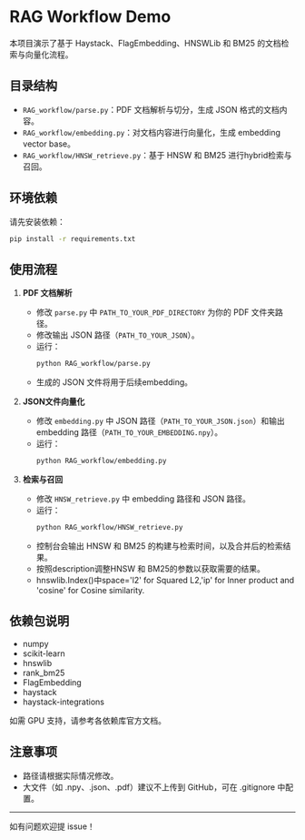# RAG Workflow Demo

本项目演示了基于 Haystack、FlagEmbedding、HNSWLib 和 BM25 的文档检索与向量化流程。

## 目录结构

- `RAG_workflow/parse.py`：PDF 文档解析与切分，生成 JSON 格式的文档内容。
- `RAG_workflow/embedding.py`：对文档内容进行向量化，生成 embedding vector base。
- `RAG_workflow/HNSW_retrieve.py`：基于 HNSW 和 BM25 进行hybrid检索与召回。

## 环境依赖

请先安装依赖：

```bash
pip install -r requirements.txt
```

## 使用流程

1. **PDF 文档解析**
   - 修改 `parse.py` 中 `PATH_TO_YOUR_PDF_DIRECTORY` 为你的 PDF 文件夹路径。
   - 修改输出 JSON 路径（`PATH_TO_YOUR_JSON`）。
   - 运行：
     ```bash
     python RAG_workflow/parse.py
     ```
   - 生成的 JSON 文件将用于后续embedding。

2. **JSON文件向量化**
   - 修改 `embedding.py` 中 JSON 路径（`PATH_TO_YOUR_JSON.json`）和输出 embedding 路径（`PATH_TO_YOUR_EMBEDDING.npy`）。
   - 运行：
     ```bash
     python RAG_workflow/embedding.py
     ```

3. **检索与召回**
   - 修改 `HNSW_retrieve.py` 中 embedding 路径和 JSON 路径。
   - 运行：
     ```bash
     python RAG_workflow/HNSW_retrieve.py
     ```
   - 控制台会输出 HNSW 和 BM25 的构建与检索时间，以及合并后的检索结果。
   - 按照description调整HNSW 和 BM25的参数以获取需要的结果。
   - hnswlib.Index()中space='l2' for Squared L2,'ip' for Inner product and 'cosine' for Cosine similarity.

## 依赖包说明

- numpy
- scikit-learn
- hnswlib
- rank_bm25
- FlagEmbedding
- haystack
- haystack-integrations

如需 GPU 支持，请参考各依赖库官方文档。

## 注意事项

- 路径请根据实际情况修改。
- 大文件（如 .npy、.json、.pdf）建议不上传到 GitHub，可在 .gitignore 中配置。

---

如有问题欢迎提 issue！
